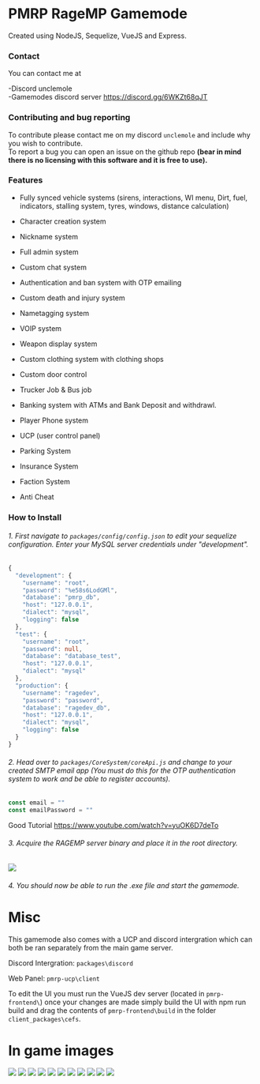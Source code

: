 # PMRP RageMP Gamemode

Created using NodeJS, Sequelize, VueJS and Express.

### Contact

You can contact me at 

-Discord unclemole <br>
-Gamemodes discord server https://discord.gg/6WKZt68qJT

### Contributing and bug reporting

To contribute please contact me on my discord ``unclemole`` and include why you wish to contribute. <br>
To report a bug you can open an issue on the github repo <b>(bear in mind there is no licensing with this software and it is free to use).</b>

### Features

* Fully synced vehicle systems (sirens, interactions, WI menu, Dirt, fuel, indicators, stalling system, tyres, windows, distance calculation)

* Character creation system

* Nickname system

* Full admin system

* Custom chat system

* Authentication and ban system with OTP emailing

* Custom death and injury system

* Nametagging system

* VOIP system

* Weapon display system

* Custom clothing system with clothing shops

* Custom door control

* Trucker Job & Bus job

* Banking system with ATMs and Bank Deposit and withdrawl.

* Player Phone system

* UCP (user control panel)

* Parking System

* Insurance System

* Faction System

* Anti Cheat

### How to Install

###### 1. First navigate to ``packages/config/config.json`` to edit your sequelize configuration. Enter your MySQL server credentials under "development".
```typescript
{
  "development": {
    "username": "root",
    "password": "%e58s6LodGMl",
    "database": "pmrp_db",
    "host": "127.0.0.1",
    "dialect": "mysql",
    "logging": false
  },
  "test": {
    "username": "root",
    "password": null,
    "database": "database_test",
    "host": "127.0.0.1",
    "dialect": "mysql"
  },
  "production": {
    "username": "ragedev",
    "password": "password",
    "database": "ragedev_db",
    "host": "127.0.0.1",
    "dialect": "mysql",
    "logging": false
  }
}
```

###### 2. Head over to ``packages/CoreSystem/coreApi.js`` and change to your created SMTP email app (You must do this for the OTP authentication system to work and be able to register accounts).

````typescript
const email = ""
const emailPassword = ""
````

Good Tutorial https://www.youtube.com/watch?v=yuOK6D7deTo

###### 3. Acquire the RAGEMP server binary and place it in the root directory.
<img src="https://i.imgur.com/dQudDwL.png">

###### 4. You should now be able to run the .exe file and start the gamemode.

# Misc

This gamemode also comes with a UCP and discord intergration which can both be ran separately from the main game server.

Discord Intergration: ``packages\discord``

Web Panel: ``pmrp-ucp\client``

To edit the UI you must run the VueJS dev server (located in ``pmrp-frontend\``) once your changes are made simply build the UI with npm run build and drag the contents of ``pmrp-frontend\build`` in the folder ``client_packages\cefs``. 

# In game images
<img src="https://i.imgur.com/3VpzVNH.png">
<img src="https://i.imgur.com/RMxI1Y6.png">
<img src="https://i.imgur.com/AsdkgrH.png">
<img src="https://i.imgur.com/kSEFRD5.png">
<img src="https://i.imgur.com/N6tGesU.png">
<img src="https://i.imgur.com/0p6nTwR.png">
<img src="https://i.imgur.com/Lh3ciRd.png">
<img src="https://i.imgur.com/035KaSS.png">
<img src="https://i.imgur.com/F1KAaWp.png">
<img src="https://i.imgur.com/68aUPRD.png">
<img src="https://i.imgur.com/iUVlmB7.png">

